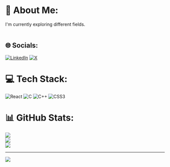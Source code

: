 # 💫 About Me:
I'm currently exploring different fields.<br><br>


## 🌐 Socials:
[![LinkedIn](https://img.shields.io/badge/LinkedIn-%230077B5.svg?logo=linkedin&logoColor=white)](https://linkedin.com/in/www.linkedin.com/in/jenisha-pandit-4218002a7) [![X](https://img.shields.io/badge/X-black.svg?logo=X&logoColor=white)](https://x.com/https://x.com/Je_Ni_Sha) 

# 💻 Tech Stack:
![React](https://img.shields.io/badge/react-%2320232a.svg?style=for-the-badge&logo=react&logoColor=%2361DAFB) ![C](https://img.shields.io/badge/c-%2300599C.svg?style=for-the-badge&logo=c&logoColor=white) ![C++](https://img.shields.io/badge/c++-%2300599C.svg?style=for-the-badge&logo=c%2B%2B&logoColor=white) ![CSS3](https://img.shields.io/badge/css3-%231572B6.svg?style=for-the-badge&logo=css3&logoColor=white)
# 📊 GitHub Stats:
![](https://github-readme-stats.vercel.app/api?username=pjenisha&theme=vision-friendly-dark&hide_border=false&include_all_commits=true&count_private=true)<br/>
![](https://nirzak-streak-stats.vercel.app/?user=pjenisha&theme=vision-friendly-dark&hide_border=false)<br/>
![](https://github-readme-stats.vercel.app/api/top-langs/?username=pjenisha&theme=vision-friendly-dark&hide_border=false&include_all_commits=true&count_private=true&layout=compact)

---
[![](https://visitcount.itsvg.in/api?id=pjenisha&icon=0&color=0)](https://visitcount.itsvg.in)

<!-- Proudly created with GPRM ( https://gprm.itsvg.in ) -->
